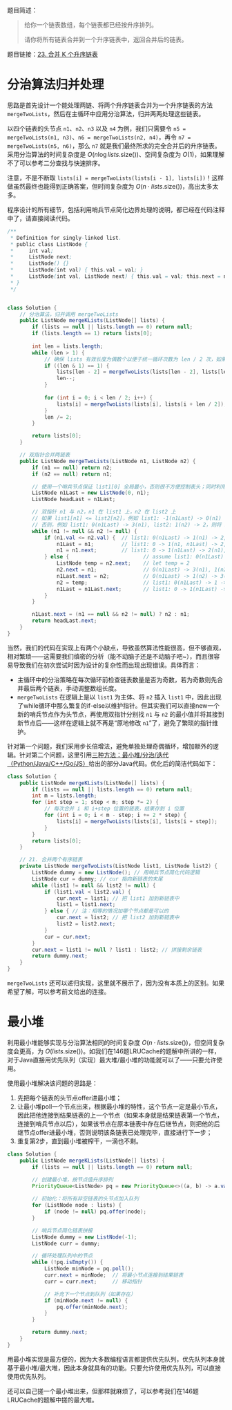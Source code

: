 题目简述：

> 给你一个链表数组，每个链表都已经按升序排列。
>
> 请你将所有链表合并到一个升序链表中，返回合并后的链表。

题目链接：[23. 合并 K 个升序链表](https://leetcode.cn/problems/merge-k-sorted-lists/)

# 分治算法归并处理

思路是首先设计一个能处理两链、将两个升序链表合并为一个升序链表的方法 `mergeTwoLists`，然后在主循环中应用分治算法，归并两两处理这些链表。

以四个链表的头节点 `n1`、`n2`、`n3` 以及 `n4` 为例，我们只需要令 `n5 = mergeTwoLists(n1, n3)`、`n6 = mergeTwoLists(n2, n4)`，再令 `n7 = mergeTwoLists(n5, n6)`，那么 `n7` 就是我们最终所求的完全合并后的升序链表。采用分治算法的时间复杂度是 $O\big(n\log lists.\text{size}()\big)$、空间复杂度为 $O(1)$，如果理解不了可以参考二分查找与快速排序。

注意，不是不断取 `lists[i] = mergeTwoLists(lists[i - 1], lists[i])`！这样做虽然最终也能得到正确答案，但时间复杂度为 $O\big(n\cdot lists.\text{size}()\big)$，高出太多太多。

程序设计的所有细节，包括利用哨兵节点简化边界处理的说明，都已经在代码注释中了，请直接阅读代码。

```java
/**
 * Definition for singly-linked list.
 * public class ListNode {
 *     int val;
 *     ListNode next;
 *     ListNode() {}
 *     ListNode(int val) { this.val = val; }
 *     ListNode(int val, ListNode next) { this.val = val; this.next = next; }
 * }
 */


class Solution {
    // 分治算法，归并调用 mergeTwoLists
    public ListNode mergeKLists(ListNode[] lists) {
        if (lists == null || lists.length == 0) return null;
        if (lists.length == 1) return lists[0];
        
        int len = lists.length;
        while (len > 1) {
            // 确保 lists 有效长度为偶数个以便于统一循环次数为 len / 2 次，如果是奇数个则预先调用一次 mergeTwoLists 然后视为偶数个
            if ((len & 1) == 1) {
                lists[len - 2] = mergeTwoLists(lists[len - 2], lists[len - 1]);
                len--;
            }
            
            for (int i = 0; i < len / 2; i++) {
                lists[i] = mergeTwoLists(lists[i], lists[i + len / 2]);
            }
            len /= 2;
        }

        return lists[0];
    }

    // 双指针合并两链表
    public ListNode mergeTwoLists(ListNode n1, ListNode n2) {
        if (n1 == null) return n2;
        if (n2 == null) return n1;

        // 使用一个哨兵节点保证 list1[0] 全局最小，否则很不方便控制表头；同时利用该哨兵节点初始化 n1Last
        ListNode n1Last = new ListNode(0, n1);
        ListNode headLast = n1Last;

        // 双指针 n1 与 n2，n1 在 list1 上，n2 在 list2 上
        // 如果 list1[n1] <= list2[n2]，例如 list1: -1(n1Last) -> 0(n1) -> 1, list2: 2(n2) -> 3，则令 n1++、n1Last++，即 list1: 0(n1Last) -> 1(n1)
        // 否则，例如 list1: 0(n1Last) -> 3(n1), list2: 1(n2) -> 2，则将 n2 插入 n1 前的 n1Last，n2++
        while (n1 != null && n2 != null) {
            if (n1.val <= n2.val) {  // list1: 0(n1Last) -> 1(n1) -> 2, list2: 3(n2)
                n1Last = n1;         // list1: 0 -> 1(n1, n1Last) -> 2, list2: 3(n2)
                n1 = n1.next;        // list1: 0 -> 1(n1Last) -> 2(n1), list2: 3(n2)
            } else {                        // assume list1: 0(n1Last) -> 3(n1), list2: 1(n2) -> 2
                ListNode temp = n2.next;    // let temp = 2
                n2.next = n1;               // 0(n1Last) -> 3(n1), 1(n2) -> 3(n1)
                n1Last.next = n2;           // 0(n1Last) -> 1(n2) -> 3(n1)
                n2 = temp;                  // list1: 0(n1Last) -> 1 -> 3(n1), list2: 2(n2)
                n1Last = n1Last.next;       // list1: 0 -> 1(n1Last) -> 3(n1), list2: 2(n2)
            }
        }

        n1Last.next = (n1 == null && n2 != null) ? n2 : n1;
        return headLast.next;
    }
}
```

当然，我们的代码在实现上有两个小缺点，导致虽然算法性能很高，但不够直观，相对繁琐——这需要我们缜密的分析（能不动脑子还是不动脑子吧~），而且很容易导致我们在初次尝试时因为设计的复杂性而出现出现错误。具体而言：

- 主循环中的分治策略在每次循环前检查链表数量是否为奇数，若为奇数则先合并最后两个链表，手动调整数组长度。
- `mergeTwoLists` 在逻辑上是以 `list1` 为主体、将 `n2` 插入 `list1` 中，因此出现了while循环中那么繁复的if-else以维护指针。但其实我们可以直接new一个新的哨兵节点作为头节点，再使用双指针分别找 `n1` 与 `n2` 的最小值并将其接到新节点后——这样在逻辑上就不再是“原地修改 `n1`”了，避免了繁琐的指针维护。

针对第一个问题，我们采用步长倍增法，避免单独处理奇偶循环，增加额外的逻辑。针对第二个问题，这里引用[三种方法：最小堆/分治/迭代（Python/Java/C++/Go/JS）](https://leetcode.cn/problems/merge-k-sorted-lists/solutions/2384305/liang-chong-fang-fa-zui-xiao-dui-fen-zhi-zbzx/)给出的部分Java代码。优化后的简洁代码如下：

```java
class Solution {
    public ListNode mergeKLists(ListNode[] lists) {
        if (lists == null || lists.length == 0) return null;
        int m = lists.length;
        for (int step = 1; step < m; step *= 2) {
            // 每次合并 i 和 i+step 位置的链表，结果存到 i 位置
            for (int i = 0; i < m - step; i += 2 * step) {
                lists[i] = mergeTwoLists(lists[i], lists[i + step]);
            }
        }
        return lists[0];
    }

    // 21. 合并两个有序链表
    private ListNode mergeTwoLists(ListNode list1, ListNode list2) {
        ListNode dummy = new ListNode(); // 用哨兵节点简化代码逻辑
        ListNode cur = dummy; // cur 指向新链表的末尾
        while (list1 != null && list2 != null) {
            if (list1.val < list2.val) {
                cur.next = list1; // 把 list1 加到新链表中
                list1 = list1.next;
            } else { // 注：相等的情况加哪个节点都是可以的
                cur.next = list2; // 把 list2 加到新链表中
                list2 = list2.next;
            }
            cur = cur.next;
        }
        cur.next = list1 != null ? list1 : list2; // 拼接剩余链表
        return dummy.next;
    }
}
```

`mergeTwoLists` 还可以递归实现，这里就不展示了，因为没有本质上的区别。如果希望了解，可以参考前文给出的连接。

# 最小堆

利用最小堆能够实现与分治算法相同的时间复杂度 $O\big(n\cdot lists.\text{size}()\big)$，但空间复杂度会更高，为 $O\big(lists.\text{size}()\big)$。如我们在146题LRUCache的题解中所讲的一样，对于Java直接用优先队列（实现）最大堆/最小堆的功能就可以了——只要允许使用。

使用最小堆解决该问题的思路是：

1. 先把每个链表的头节点offer进最小堆；
2. 让最小堆poll一个节点出来，根据最小堆的特性，这个节点一定是最小节点，因此把他连接到结果链表的上一个节点（如果本身就是结果链表第一个节点，连接到哨兵节点以后），如果该节点在原本链表中存在后继节点，则把他的后继节点offer进最小堆，否则说明该条链表已处理完毕，直接进行下一步；
3. 重复第2步，直到最小堆被榨干，一滴也不剩。

```java
class Solution {
    public ListNode mergeKLists(ListNode[] lists) {
        if (lists == null || lists.length == 0) return null;

        // 创建最小堆，按节点值升序排列
        PriorityQueue<ListNode> pq = new PriorityQueue<>((a, b) -> a.val - b.val);  // 其实可以省略比较器，优先队列默认就是最小堆
        
        // 初始化：将所有非空链表的头节点加入队列
        for (ListNode node : lists) {
            if (node != null) pq.offer(node);
        }

        // 哨兵节点简化链表拼接
        ListNode dummy = new ListNode(-1);
        ListNode curr = dummy;

        // 循环处理队列中的节点
        while (!pq.isEmpty()) {
            ListNode minNode = pq.poll();
            curr.next = minNode;  // 将最小节点连接到结果链表
            curr = curr.next;     // 移动指针

            // 补充下一个节点到队列（如果存在）
            if (minNode.next != null) {
                pq.offer(minNode.next);
            }
        }

        return dummy.next;
    }
}
```

用最小堆实现是最方便的，因为大多数编程语言都提供优先队列，优先队列本身就基于最小堆/最大堆，因此本身就具有的功能。只要允许使用优先队列，可以直接使用优先队列。

还可以自己搓一个最小堆出来，但那样就麻烦了，可以参考我们在146题LRUCache的题解中搓的最大堆。
